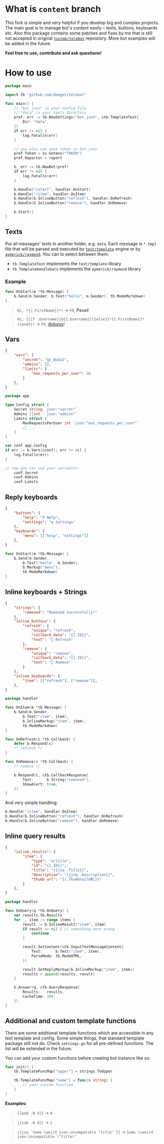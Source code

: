 
# What is `content` branch

This fork is simple and very helpful if you develop big and complex projects. The main goal is to manage bot's content easily – texts, buttons, keyboards etc. Also this package contains some patches and fixes by me that is still not accepted in original [`tucnak/telebot`](https://github.com/tucnak/telebot) repository. More bot examples will be added in the future.

**Feel free to use, contribute and ask questions!**

# How to use 

```go
package main

import tb "github.com/demget/telebot"

func main() {
	// "bot.json" is your config file
	// "data" is your texts directory
	pref, err := tb.NewSettings("bot.json", &tb.TemplateText{
	    Dir: "data",
    })
	if err != nil {
		log.Fatalln(err)
	}

	// you also can save token in bot.json
	pref.Token = os.Getenv("TOKEN") 
	pref.Reporter = report

	b, err := tb.NewBot(pref)
	if err != nil {
		log.Fatalln(err)
	}

	b.Handle("/start", handler.OnStart)
	b.Handle("/item", handler.OnItem)
	b.Handle(b.InlineButton("refresh"), handler.OnRefresh)
	b.Handle(b.InlineButton("remove"), handler.OnRemove)

	b.Start()
}
```

## Texts
Put all messages' texts in another folder, e.g. `data`. Each message is `*.tmpl` file that will be parsed and executed by [`text/template`](https://golang.org/pkg/text/template) engine or by [`aymerick/raymond`](https://github.com/aymerick/raymond).
You can to select between them:
* `tb.TemplateText` implements the `text/template` library
* `tb.TemplateHandlebars` implements the `aymerick/raymond` library
### Example
```go
func OnStart(m *tb.Message) {
	b.Send(m.Sender, b.Text("hello", m.Sender), tb.ModeMarkdown)
}
```

> `Hi, *{{.FirstName}}*!` → Hi, **Pavel**!

> `Hi, {{if .Username}}@{{.Username}}{{else}}*{{.FirstName}}*{{end}}!` → Hi, [@durov]()!

## Vars
```json
{
	"vars": {
		"secret": "qz_BuGo2",
		"admins": [],
		"limits": {
			"max_requests_per_user": 20
		}
	},
}
```
```go
package app

type Config struct {
	Secret string `json:"secret"`
	Admins []int  `json:"admins"`
	Limits struct {
		MaxRequestsPerUser int `json:"max_requests_per_user"`
		// ...
	}
}
```
```go
var conf app.Config
if err := b.Vars(&conf); err != nil {
	log.Fatalln(err)
}

// now you can use your variables:
	conf.Secret
	conf.Admins
	conf.Limits
```

## Reply keyboards
```json
{
	"buttons": {
		"help": "❓ Help",
		"settings": "⚙️ Settings"
	},
	"keyboards": {
		"menu": [["help", "settings"]]
	},
}
```
```go
func OnStart(m *tb.Message) {
	b.Send(m.Sender, 
		b.Text("hello", m.Sender), 
		b.Markup("menu"),
		tb.ModeMarkdown)
}
```

## Inline keyboards + Strings
```json
{
	"strings": {
		"removed": "Removed successfully!"
	},
	"inline_buttons": {
		"refresh": {
			"unique": "refresh",
			"callback_data": "{{.ID}}",
			"text": "🔄 Refresh"
		},
		"remove": {
			"unique": "remove",
			"callback_data": "{{.ID}}",
			"text": "🛑 Remove"
		}
	},
	"inline_keyboards": {
		"item": [["refresh"], ["remove"]],
	},
}
```
```go
package handler

func OnItem(m *tb.Message) {
	b.Send(m.Sender, 
		b.Text("item", item), 
		b.InlineMarkup("item", item),
		tb.ModeMarkdown)
}

func OnRefresh(c *tb.Callback) {
	defer b.Respond(c)
	/* refresh */
}

func OnRemove(c *tb.Callback) {
	/* remove */

	b.Respond(c, &tb.CallbackResponse{
		Text:      b.String("removed"),
		ShowAlert: true,
	})
}
```

And very simple handling:
```go
b.Handle("/item", handler.OnItem)
b.Handle(b.InlineButton("refresh"), handler.OnRefresh)
b.Handle(b.InlineButton("remove"), handler.OnRemove)
```

## Inline query results
```json
{
	"inline_results": {
		"item": {
			"type": "article",
			"id": "{{.ID}}",
			"title": "{{jsq .Title}}",
			"description": "{{jsq .Description}}",
			"thumb_url": "{{.ThumbnailURL}}"
		}
	},
}
```
```go
package handler

func OnQuery(q *tb.OnQuery) {
	var results tb.Results
	for _, item := range items {
		result := b.InlineResult("item", item)
		if result == nil { // something went wrong
			continue
		}

		result.SetContent(&tb.InputTextMessageContent{
			Text:      b.Text("item", item),
			ParseMode: tb.ModeHTML,
		})

		result.SetReplyMarkup(b.InlineMarkup("item", item))
		results = append(results, result)
	}

	b.Answer(q, &tb.QueryResponse{
		Results:   results,
		CacheTime: 300,
	})
}
```

## Additional and custom template functions

There are some additional template functions which are accessible in any text template and config. Some simple things, that standard template package still not do. Check `settings.go` for all pre-defined functions. The list will be extended in the future.

You can add your custom functions before creating bot instance like so:
```go
func init() {
	tb.TemplateFuncMap["upper"] = strings.ToUpper

	tb.TemplateFuncMap["name"] = func(s string) {
		// your custom function
	}
}
```

**Examples:**

> `{{add .N 4}}` → `9`

> `{{sub .N 4}}` → `1`

> ```{{jsq `Some \weird json-incompatible "title"`}}``` → ```Some \\weird json-incompatible \"title\"```
